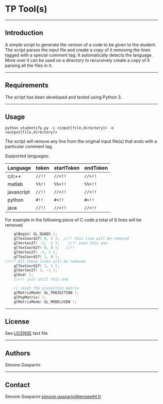 TP Tool(s)
===========================================

------------
Introduction
------------

A simple script to generate the version of a code to be given to the student. The script parses the input file and create a copy of it removing the lines tagged with a special comment tag. It automatically detects the language. More over it can be used on a directory to recursively create a copy of it parsing all the files in it.

--------
Requirements
--------

The script has been developed and tested using Python 3.

--------
Usage
--------

```shell
python studentify.py -i <input[file,directory]> -o <output[file,directory]>
```
The script will remove any line from the original input file(s) that ends with a particular comment tag.

Supported languages:

| Language   |   token   |   startToken   |   endToken   |
| ---------------- | ------------- | ------------- | ------------- |
| c/c++        |    `//!!`      |    `//<!!`      |    `//>!!`      |
| matlab       |    `%%!!`   |    `%%<!!`      |    `%%>!!`      |
| javascript   |    `//!!`      |    `//<!!`      |    `//>!!`      |
| python       |    `#!!`      |    `#<!!`      |    `#>!!`      |
| java           |    `//!!`      |    `//<!!`      |    `//>!!`      |

For example in the following piece of C code a total of 6 lines will be removed

```c
    glBegin( GL_QUADS );
    glTexCoord2f( 0, 1 );  //!! this line will be removed
    glVertex2f( -1, -1 );    //!! even this one    
    glTexCoord2f( 0, 0 );   //!!   
    glVertex2f( -1, 1 );
    glTexCoord2f( 1, 0 );
//<!! All these lines will be removed
    glTexCoord2f( 1, 1 );
    glVertex2f( 1, -1 );
    glEnd( );
    //>!! just until this one

    // reset the projection matrix
    glMatrixMode( GL_PROJECTION );
    glPopMatrix( );
    glMatrixMode( GL_MODELVIEW );
```



-------
License
-------

See [LICENSE](LICENSE) text file

-------
Authors
-------

Simone Gasparini


---------
Contact
---------

Simone Gasparini simone.gasparini@enseeiht.fr